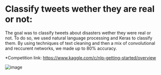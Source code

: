 # Classify tweets wether they are real or not:

The goal was to classify tweets about disasters wether they were real or not. To do so, we used natural language processing and Keras to classify them. By using techniques of text cleaning and then a mix of convolutional and reccurent networks, we made up to 80% accuracy.

*Competition link: https://www.kaggle.com/c/nlp-getting-started/overview

![image](https://user-images.githubusercontent.com/55701302/95686727-1d894200-0c00-11eb-917b-3b8a850be060.png)
